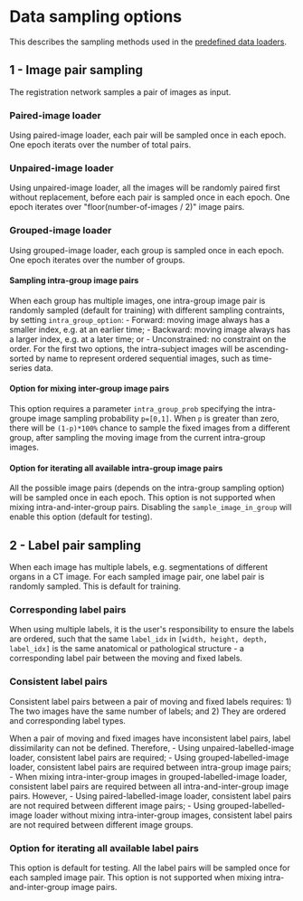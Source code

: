 # Data sampling options

This describes the sampling methods used in the [predefined data loaders](./predefined_loader.md).

## 1 - Image pair sampling
The registration network samples a pair of images as input.

### Paired-image loader
Using paired-image loader, each pair will be sampled once in each epoch. One epoch iterats over the number of total pairs.

### Unpaired-image loader
Using unpaired-image loader, all the images will be randomly paired first without replacement, before each pair is sampled once in each epoch. One epoch iterates over "floor(number-of-images / 2)" image pairs.

### Grouped-image loader
Using grouped-image loader, each group is sampled once in each epoch. One epoch iterates over the number of groups.

#### Sampling intra-group image pairs
When each group has multiple images, one intra-group image pair is randomly sampled (default for training) with different sampling contraints, by setting `intra_group_option`:
    - Forward: moving image always has a smaller index, e.g. at an earlier time;
    - Backward: moving image always has a larger index, e.g. at a later time; or
    - Unconstrained: no constraint on the order.
For the first two options, the intra-subject images will be ascending-sorted by name to represent ordered sequential images, such as time-series data.

#### Option for mixing inter-group image pairs
This option requires a parameter `intra_group_prob` specifying the intra-groupe image sampling probability `p=[0,1]`. When `p` is greater than zero, there will be `(1-p)*100%` chance to sample the fixed images from a different group, after sampling the moving image from the current intra-group images.

#### Option for iterating all available intra-group image pairs
All the possible image pairs (depends on the intra-group sampling option) will be sampled once in each epoch. This option is not supported when mixing intra-and-inter-group pairs. Disabling the `sample_image_in_group` will enable this option (default for testing).


## 2 - Label pair sampling
When each image has multiple labels, e.g. segmentations of different organs in a CT image. For each sampled image pair, one label pair is randomly sampled. This is default for training.

### Corresponding label pairs
When using multiple labels, it is the user's responsibility to ensure the labels are ordered, such that the same `label_idx` in `[width, height, depth, label_idx]` is the same anatomical or pathological structure - a corresponding label pair between the moving and fixed labels.

### Consistent label pairs
Consistent label pairs between a pair of moving and fixed labels requires:
    1) The two images have the same number of labels; and
    2) They are ordered and corresponding label types.

When a pair of moving and fixed images have inconsistent label pairs, label dissimilarity can not be defined. Therefore,
    - Using unpaired-labelled-image loader, consistent label pairs are required;
    - Using grouped-labelled-image loader, consistent label pairs are required between intra-group image pairs;
    - When mixing intra-inter-group images in grouped-labelled-image loader, consistent label pairs are required between all intra-and-inter-group image pairs.
However,
    - Using paired-labelled-image loader, consistent label pairs are not required between different image pairs;
    - Using grouped-labelled-image loader without mixing intra-inter-group images, consistent label pairs are not required between different image groups.


### Option for iterating all available label pairs
This option is default for testing. All the label pairs will be sampled once for each sampled image pair. This option is not supported when mixing intra-and-inter-group image pairs.
